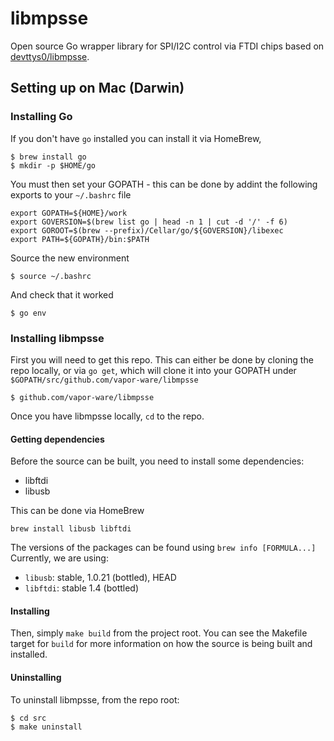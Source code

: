 libmpsse
========

Open source Go wrapper library for SPI/I2C control via FTDI chips based on [devttys0/libmpsse](https://github.com/devttys0/libmpsse).


## Setting up on Mac (Darwin)

### Installing Go
If you don't have `go` installed you can install it via HomeBrew,
```
$ brew install go
$ mkdir -p $HOME/go
```

You must then set your GOPATH - this can be done by addint the following exports
to your `~/.bashrc` file
```
export GOPATH=${HOME}/work
export GOVERSION=$(brew list go | head -n 1 | cut -d '/' -f 6)
export GOROOT=$(brew --prefix)/Cellar/go/${GOVERSION}/libexec
export PATH=${GOPATH}/bin:$PATH
```

Source the new environment
```
$ source ~/.bashrc
```

And check that it worked
```
$ go env
```

### Installing libmpsse
First you will need to get this repo. This can either be done by cloning
the repo locally, or via `go get`, which will clone it into your GOPATH
under `$GOPATH/src/github.com/vapor-ware/libmpsse`
```
$ github.com/vapor-ware/libmpsse
```

Once you have libmpsse locally, `cd` to the repo.

#### Getting dependencies
Before the source can be built, you need to install some dependencies:
* libftdi
* libusb

This can be done via HomeBrew
```
brew install libusb libftdi
```

The versions of the packages can be found using `brew info [FORMULA...]`
Currently, we are using:
- `libusb`:  stable, 1.0.21 (bottled), HEAD
- `libftdi`: stable 1.4 (bottled)

#### Installing
Then, simply `make build` from the project root. You can see the Makefile
target for `build` for more information on how the source is being built
and installed.

#### Uninstalling
To uninstall libmpsse, from the repo root:
```
$ cd src
$ make uninstall
```